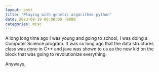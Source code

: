 ```yaml
---
layout: post
title: "Playing with genetic algorithms python"
date: 2023-08-19 00:00:00 -0000
categories: misc
---
```


A long long time ago I was young and going to school, I was doing a Computer Science program. It was so long ago that the data structures class was done in C++ and java was shown to us as the new kid on the block that was going to revolutionize everything.

Anyways, 
